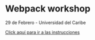 # Webpack workshop

29 de Febrero - Universidad del Caribe

[Click aquí para ir a las instrucciones](./docs/README.md)
